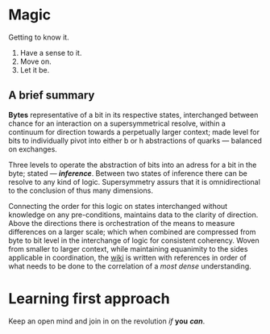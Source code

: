 # Magic

Getting to know it.

1. Have a sense to it.
2. Move on.
3. Let it be.

## A brief summary

**Bytes** representative of a bit in its respective states, interchanged between chance for an interaction on a supersymmetrical resolve, within a continuum for direction towards a perpetually larger context; made level for bits to individually pivot into either b or h abstractions of quarks — balanced on exchanges.

Three levels to operate the abstraction of bits into an adress for a bit in the byte; stated — _**inference**_. Between two states of inference there can be resolve to any kind of logic. Supersymmetry assurs that it is omnidirectional to the conclusion of thus many dimensions.

Connecting the order for this logic on states interchanged without knowledge on any pre-conditions, maintains data to the clarity of direction. Above the directions there is orchestration of the means to measure differences on a larger scale; which when combined are compressed from byte to bit level in the interchange of logic for consistent coherency. Woven from smaller to larger context, while maintaining equanimity to the sides applicable in coordination, the [wiki](https://github.com/BlessWorks/Magic/wiki) is written with references in order of what needs to be done to the correlation of a _most dense_ understanding.

# Learning first approach

Keep an open mind and join in on the revolution _if_ **you** _**can**_.
